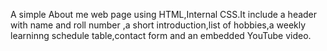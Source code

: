 A simple About me web page using HTML,Internal CSS.It include a header with name and roll number ,a short introduction,list of hobbies,a weekly learninng schedule table,contact form and an embedded YouTube video.
